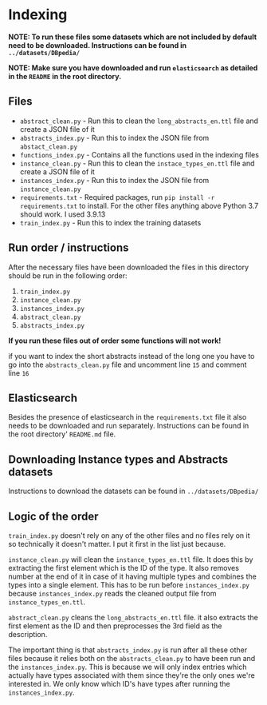 # Indexing

**NOTE: To run these files some datasets which are not included by default need to be downloaded. Instructions can be found in `../datasets/DBpedia/`**

**NOTE: Make sure you have downloaded and run `elasticsearch` as detailed in the `README` in the root directory.**

## Files

- `abstract_clean.py` - Run this to clean the `long_abstracts_en.ttl` file and create a JSON file of it
- `abstracts_index.py` - Run this to index the JSON file from `abstact_clean.py`
- `functions_index.py`  - Contains all the functions used in the indexing files
- `instance_clean.py` - Run this to clean the `instace_types_en.ttl` file and create a JSON file of it
- `instances_index.py` - Run this to index the JSON file from `instance_clean.py`
- `requirements.txt` - Required packages, run `pip install -r requirements.txt` to install. For the other files anything above Python 3.7 should work. I used 3.9.13
- `train_index.py` - Run this to index the training datasets

## Run order / instructions

After the necessary files have been downloaded the files in this directory should be run in the following order:

1. `train_index.py`
2. `instance_clean.py`
3. `instances_index.py`
4. `abstract_clean.py`
5. `abstracts_index.py`

**If you run these files out of order some functions will not work!**

if you want to index the short abstracts instead of the long one you have to go into the `abstracts_clean.py` file and uncomment line `15` and comment line `16`

## Elasticsearch

Besides the presence of elasticsearch in the `requirements.txt` file it also needs to be downloaded and run separately. Instructions can be found in the root directory' `README.md` file.

## Downloading Instance types and Abstracts datasets

Instructions to download the datasets can be found in `../datasets/DBpedia/`

## Logic of the order

`train_index.py` doesn't rely on any of the other files and no files rely on it so technically it doesn't matter. I put it first in the list just because.

`instance_clean.py` will clean the `instance_types_en.ttl` file. It does this by extracting the first element which is the ID of the type. It also removes number at the end of it in case of it having multiple types and combines the types into a single element. This has to be run before `instances_index.py` because `instances_index.py` reads the cleaned output file from `instance_types_en.ttl`.

`abstract_clean.py` cleans the `long_abstracts_en.ttl` file. it also extracts the first element as the ID and then preprocesses the 3rd field as the description.

The important thing is that `abstracts_index.py` is run after all these other files because it relies both on the `abstracts_clean.py` to have been run and the `instances_index.py`. This is because we will only index entries which actually have types associated with them since they're the only ones we're interested in. We only know which ID's have types after running the `instances_index.py`.
